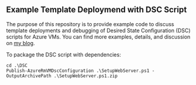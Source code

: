Example Template Deploymend with DSC Script
-------------------------------------------

The purpose of this repository is to provide example code to discuss template deployments and debugging of Desired State Configuration (DSC) scripts for Azure VMs. You can find more examples, details, and discussion on [my blog](https://blogs.msdn.microsoft.com/mihansen).

To package the DSC script with dependencies:

```
cd .\DSC
Publish-AzureRmVMDscConfiguration .\SetupWebServer.ps1 -OutputArchivePath .\SetupWebServer.ps1.zip
```

